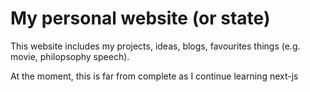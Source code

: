 # My personal website (or state)

This website includes my projects, ideas, blogs, favourites things (e.g. movie, philopsophy speech).

At the moment, this is far from complete as I continue learning next-js
